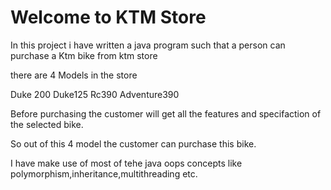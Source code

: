 # Welcome to KTM Store
In this project i have written a java program such that a person can purchase a Ktm bike from ktm store

there are 4 Models in the store

Duke 200
Duke125
Rc390
Adventure390

Before purchasing the customer will get all the features and specifaction of the selected bike.

So out of this 4 model the customer can purchase this bike.

I have make use of most of tehe java oops concepts like polymorphism,inheritance,multithreading etc.
